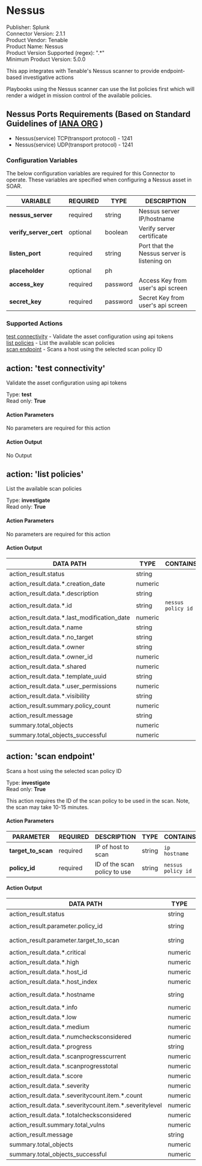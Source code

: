 [comment]: # "Auto-generated SOAR connector documentation"
# Nessus

Publisher: Splunk  
Connector Version: 2\.1\.1  
Product Vendor: Tenable  
Product Name: Nessus  
Product Version Supported (regex): "\.\*"  
Minimum Product Version: 5\.0\.0  

This app integrates with Tenable's Nessus scanner to provide endpoint\-based investigative actions

[comment]: # ""
[comment]: # "    File: readme.md"
[comment]: # ""
[comment]: # "    Copyright (c) 2018-2021 Splunk Inc."
[comment]: # ""
[comment]: # "    Licensed under Apache 2.0 (https://www.apache.org/licenses/LICENSE-2.0.txt)"
[comment]: # ""
Playbooks using the Nessus scanner can use the list policies first which will render a widget in
mission control of the available policies.

## Nessus Ports Requirements (Based on Standard Guidelines of [IANA ORG](https://www.iana.org/assignments/service-names-port-numbers/service-names-port-numbers.xhtml) )

-   Nessus(service) TCP(transport protocol) - 1241
-   Nessus(service) UDP(transport protocol) - 1241


### Configuration Variables
The below configuration variables are required for this Connector to operate.  These variables are specified when configuring a Nessus asset in SOAR.

VARIABLE | REQUIRED | TYPE | DESCRIPTION
-------- | -------- | ---- | -----------
**nessus\_server** |  required  | string | Nessus server IP/hostname
**verify\_server\_cert** |  optional  | boolean | Verify server certificate
**listen\_port** |  required  | string | Port that the Nessus server is listening on
**placeholder** |  optional  | ph | 
**access\_key** |  required  | password | Access Key from user's api screen
**secret\_key** |  required  | password | Secret Key from user's api screen

### Supported Actions  
[test connectivity](#action-test-connectivity) - Validate the asset configuration using api tokens  
[list policies](#action-list-policies) - List the available scan policies  
[scan endpoint](#action-scan-endpoint) - Scans a host using the selected scan policy ID  

## action: 'test connectivity'
Validate the asset configuration using api tokens

Type: **test**  
Read only: **True**

#### Action Parameters
No parameters are required for this action

#### Action Output
No Output  

## action: 'list policies'
List the available scan policies

Type: **investigate**  
Read only: **True**

#### Action Parameters
No parameters are required for this action

#### Action Output
DATA PATH | TYPE | CONTAINS
--------- | ---- | --------
action\_result\.status | string | 
action\_result\.data\.\*\.creation\_date | numeric | 
action\_result\.data\.\*\.description | string | 
action\_result\.data\.\*\.id | string |  `nessus policy id` 
action\_result\.data\.\*\.last\_modification\_date | numeric | 
action\_result\.data\.\*\.name | string | 
action\_result\.data\.\*\.no\_target | string | 
action\_result\.data\.\*\.owner | string | 
action\_result\.data\.\*\.owner\_id | numeric | 
action\_result\.data\.\*\.shared | numeric | 
action\_result\.data\.\*\.template\_uuid | string | 
action\_result\.data\.\*\.user\_permissions | numeric | 
action\_result\.data\.\*\.visibility | string | 
action\_result\.summary\.policy\_count | numeric | 
action\_result\.message | string | 
summary\.total\_objects | numeric | 
summary\.total\_objects\_successful | numeric |   

## action: 'scan endpoint'
Scans a host using the selected scan policy ID

Type: **investigate**  
Read only: **True**

This action requires the ID of the scan policy to be used in the scan\. Note, the scan may take 10\-15 minutes\.

#### Action Parameters
PARAMETER | REQUIRED | DESCRIPTION | TYPE | CONTAINS
--------- | -------- | ----------- | ---- | --------
**target\_to\_scan** |  required  | IP of host to scan | string |  `ip`  `hostname` 
**policy\_id** |  required  | ID of the scan policy to use | string |  `nessus policy id` 

#### Action Output
DATA PATH | TYPE | CONTAINS
--------- | ---- | --------
action\_result\.status | string | 
action\_result\.parameter\.policy\_id | string |  `nessus policy id` 
action\_result\.parameter\.target\_to\_scan | string |  `ip`  `hostname` 
action\_result\.data\.\*\.critical | numeric | 
action\_result\.data\.\*\.high | numeric | 
action\_result\.data\.\*\.host\_id | numeric | 
action\_result\.data\.\*\.host\_index | numeric | 
action\_result\.data\.\*\.hostname | string |  `ip`  `host name` 
action\_result\.data\.\*\.info | numeric | 
action\_result\.data\.\*\.low | numeric | 
action\_result\.data\.\*\.medium | numeric | 
action\_result\.data\.\*\.numchecksconsidered | numeric | 
action\_result\.data\.\*\.progress | string | 
action\_result\.data\.\*\.scanprogresscurrent | numeric | 
action\_result\.data\.\*\.scanprogresstotal | numeric | 
action\_result\.data\.\*\.score | numeric | 
action\_result\.data\.\*\.severity | numeric | 
action\_result\.data\.\*\.severitycount\.item\.\*\.count | numeric | 
action\_result\.data\.\*\.severitycount\.item\.\*\.severitylevel | numeric | 
action\_result\.data\.\*\.totalchecksconsidered | numeric | 
action\_result\.summary\.total\_vulns | numeric | 
action\_result\.message | string | 
summary\.total\_objects | numeric | 
summary\.total\_objects\_successful | numeric | 